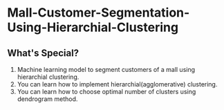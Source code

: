 # Mall-Customer-Segmentation-Using-Hierarchial-Clustering
## What's Special?
  1. Machine learning model to segment customers of a mall using hierarchial clustering.
  2. You can learn how to implement hierarchial(agglomerative) clustering.
  3. You can learn how to choose optimal number of clusters using dendrogram method.
